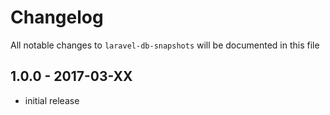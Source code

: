 # Changelog

All notable changes to `laravel-db-snapshots` will be documented in this file

## 1.0.0 - 2017-03-XX

- initial release
